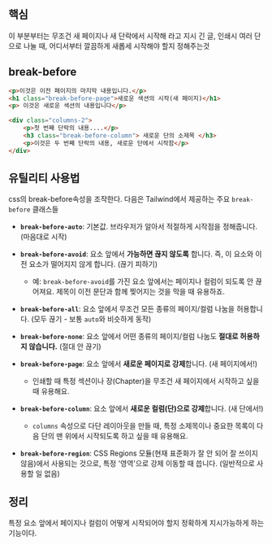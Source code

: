 ## 핵심
이 부분부터는 무조건 새 페이지나 새 단락에서 시작해 라고 지시
긴 글, 인쇄시 여러 단으로 나눌 때, 어디서부터 깔끔하게 새롭세 시작해야 할지 정해주는것

## break-before
```HTML
<p>이것은 이전 페이지의 마지막 내용입니다.</p>
<h1 class="break-before-page">새로운 색션의 시작(새 페이지)</h1>
<p> 이것은 새로운 섹션의 내용입니다</p>

<div class="columns-2">
	<p>첫 번째 단락의 내용....</p>
	<h3 class="break-before-column"> 새로운 단의 소제목 </h3>
	<p>이것은 두 번째 단락의 내용, 새로운 단에서 시작함</p>
</div>
```

## 유틸리티 사용법
css의 break-before속성을 조작한다.
다음은 Tailwind에서 제공하는 주요 `break-before` 클래스들

- **`break-before-auto`**: 기본값. 브라우저가 알아서 적절하게 시작점을 정해줍니다. (마음대로 시작)
    
- **`break-before-avoid`**: 요소 앞에서 **가능하면 끊지 않도록** 합니다. 즉, 이 요소와 이전 요소가 떨어지지 않게 합니다. (끊기 피하기)
    
    - 예: `break-before-avoid`를 가진 요소 앞에서는 페이지나 컬럼이 되도록 안 끊어져요. 제목이 이전 문단과 함께 찢어지는 것을 막을 때 유용하죠.
        
- **`break-before-all`**: 요소 앞에서 무조건 모든 종류의 페이지/컬럼 나눔을 허용합니다. (모두 끊기 - 보통 `auto`와 비슷하게 동작)
    
- **`break-before-none`**: 요소 앞에서 어떤 종류의 페이지/컬럼 나눔도 **절대로 허용하지 않습니다.** (절대 안 끊기)
    
- **`break-before-page`**: 요소 앞에서 **새로운 페이지로 강제**합니다. (새 페이지에서!)
    
    - 인쇄할 때 특정 섹션이나 장(Chapter)을 무조건 새 페이지에서 시작하고 싶을 때 유용해요.
        
- **`break-before-column`**: 요소 앞에서 **새로운 컬럼(단)으로 강제**합니다. (새 단에서!)
    
    - `columns` 속성으로 다단 레이아웃을 만들 때, 특정 소제목이나 중요한 목록이 다음 단의 맨 위에서 시작되도록 하고 싶을 때 유용해요.
        
- **`break-before-region`**: CSS Regions 모듈(현재 표준화가 잘 안 되어 잘 쓰이지 않음)에서 사용되는 것으로, 특정 '영역'으로 강제 이동할 때 씁니다. (일반적으로 사용할 일 없음)

## 정리
특정 요소 앞에서 페이지나 컬럼이 어떻게 시작되어야 할지 정확하게 지시가능하게 하는 기능이다.

